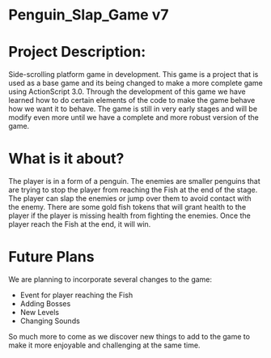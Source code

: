 # Penguin_Slap_Game v7

<h1>Project Description: </h1>

Side-scrolling platform game in development. This game is a project that is used as a base game and its being changed to make a more complete game using ActionScript 3.0. Through the development of this game we have learned how to do certain elements of the code to make the game behave how we want it to behave. The game is still in very early stages and will be modify even more until we have a complete and more robust version of the game.



<h1>What is it about?</h1>

The player is in a form of a penguin. The enemies are smaller penguins that are trying to stop the player from reaching the Fish at the end of the stage. The player can slap the enemies or jump over them to avoid contact with the enemy. There are some gold fish tokens that will grant health to the player if the player is missing health from fighting the enemies. Once the player reach the Fish at the end, it will win.

<h1>Future Plans</h1>

We are planning to incorporate several changes to the game:
* Event for player reaching the Fish
* Adding Bosses
* New Levels
* Changing Sounds

So much more to come as we discover new things to add to the game to make it more enjoyable and challenging at the same time.
